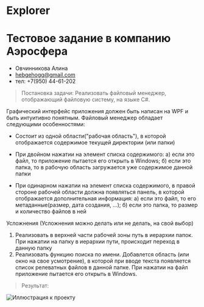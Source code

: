 # Explorer
# Тестовое задание в компанию Аэросфера
- Овчинникова Алина 
- hebgehogg@gmail.com
- тел: +7(950) 44-61-202


> Постановка задачи:
Реализовать файловый менеджер, отображающий файловую систему, на языке C#. 

Графический интерфейс приложения должен быть написан на WPF и быть интуитивно понятным.
Файловый менеджер обладает следующими особенностями:
* Состоит из одной области("рабочая область"), в которой отображается содержимое текущей директории (или папки)
* При двойном нажатии на элемент списка содержимого:
   а) если это файл, то приложение пытается его открыть в Windows;
   б) если это папка, то в рабочую область загружается уже содержимое данной папки

* При одинарном нажатии на элемент списка содержимого, в правой стороне рабочей
области должна появляться панель, в которой отображается дополнительная информация:
   а) если это файл, то его метаданные(размер, дата создания, ...);
   б) если это папка, то размер и количество файлов в ней

Усложнения (Усложнения можно делать или не делать, на свой выбор)

1) Реализовать в верхней части рабочей зоны путь в иерархии папок. При нажатии на папку
в иерархии пути, происходит переход в данную папку
2) Реализовать функцию поиска по имени. Добавлется область (или окно на свое усмотрение), 
в которой при вводе текста появляется список релеватных файлов в данной папке. 
При нажатии на файл приложение пытается его открыть в Windows.

> Результат:

![Иллюстрация к проекту](https://drive.google.com/file/d/1BEt54tjTu6V3Kpd7a7N_bzOIu_8Q7rgo/view?usp=sharing)
